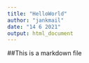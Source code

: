 ```yaml
---
title: "HelloWorld"
author: "jankmail"
date: "14 6 2021"
output: html_document
---
```


##This is a markdown file 